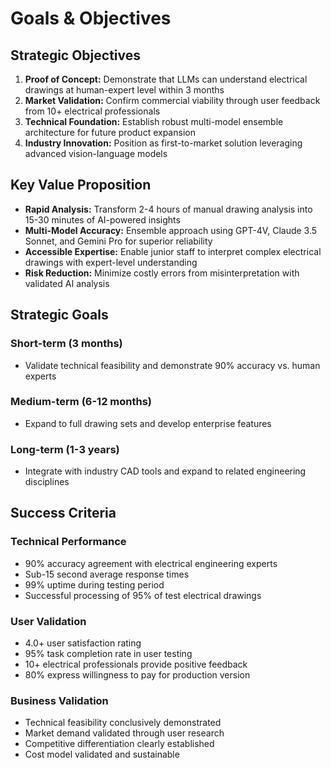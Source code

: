 # Goals & Objectives

## Strategic Objectives

1. **Proof of Concept:** Demonstrate that LLMs can understand electrical drawings at human-expert level within 3 months
2. **Market Validation:** Confirm commercial viability through user feedback from 10+ electrical professionals  
3. **Technical Foundation:** Establish robust multi-model ensemble architecture for future product expansion
4. **Industry Innovation:** Position as first-to-market solution leveraging advanced vision-language models

## Key Value Proposition

- **Rapid Analysis:** Transform 2-4 hours of manual drawing analysis into 15-30 minutes of AI-powered insights
- **Multi-Model Accuracy:** Ensemble approach using GPT-4V, Claude 3.5 Sonnet, and Gemini Pro for superior reliability
- **Accessible Expertise:** Enable junior staff to interpret complex electrical drawings with expert-level understanding
- **Risk Reduction:** Minimize costly errors from misinterpretation with validated AI analysis

## Strategic Goals

### Short-term (3 months)
- Validate technical feasibility and demonstrate 90% accuracy vs. human experts

### Medium-term (6-12 months)  
- Expand to full drawing sets and develop enterprise features

### Long-term (1-3 years)
- Integrate with industry CAD tools and expand to related engineering disciplines

## Success Criteria

### Technical Performance
- 90% accuracy agreement with electrical engineering experts
- Sub-15 second average response times
- 99% uptime during testing period
- Successful processing of 95% of test electrical drawings

### User Validation
- 4.0+ user satisfaction rating
- 95% task completion rate in user testing
- 10+ electrical professionals provide positive feedback
- 80% express willingness to pay for production version

### Business Validation
- Technical feasibility conclusively demonstrated
- Market demand validated through user research
- Competitive differentiation clearly established
- Cost model validated and sustainable